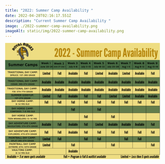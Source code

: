 ```yaml
---
title: "2022: Summer Camp Availability "
date: 2022-04-28T02:16:17.551Z
description: "Current Summer Camp Availability "
image: ./2022-summer-camp-availability.png
imageAlt: static/img/2022-summer-camp-availability.png
---
```



![](2022-summer-camp-availability.png)